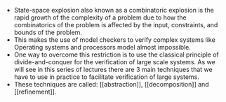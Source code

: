 - State-space explosion also known as a combinatoric explosion is the rapid growth of the complexity of a problem due to how the combinatorics of the problem is affected by the input, constraints, and bounds of the problem. 
- This makes the use of model checkers to verify complex systems like Operating systems and processors model almost impossible. 
- One way to overcome this restriction is to use the classical principle of divide-and-conquer for the verification of large scale systems. As we will see in this series of lectures there are 3 main techniques that we have to use in practice to facilitate verification of large systems. 
- These techniques are called: [[abstraction]], [[decomposition]] and [[refinement]].
